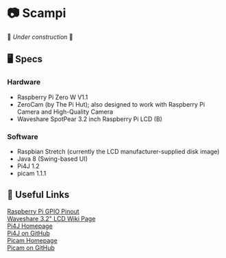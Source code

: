 # 📷 Scampi
🚧 _Under construction_ 🚧

## 🖥 Specs

### Hardware
- Raspberry Pi Zero W V1.1
- ZeroCam (by The Pi Hut); also designed to work with Raspberry Pi Camera and High-Quality Camera
- Waveshare SpotPear 3.2 inch Raspberry Pi LCD (B)

### Software
- Raspbian Stretch (currently the LCD manufacturer-supplied disk image)
- Java 8 (Swing-based UI)
- Pi4J 1.2
- picam 1.1.1

## 📌 Useful Links
[Raspberry Pi GPIO Pinout](https://pinout.xyz/)  
[Waveshare 3.2" LCD Wiki Page](https://www.waveshare.com/wiki/3.2inch_RPi_LCD_(B))  
[Pi4J Homepage](https://pi4j.com/1.2/)  
[Pi4J on GitHub](https://github.com/Pi4J/pi4j/)  
[Picam Homepage](https://capricasoftware.co.uk/projects/picam)  
[Picam on GitHub](https://github.com/caprica/picam/tree/picam-1.x)  
